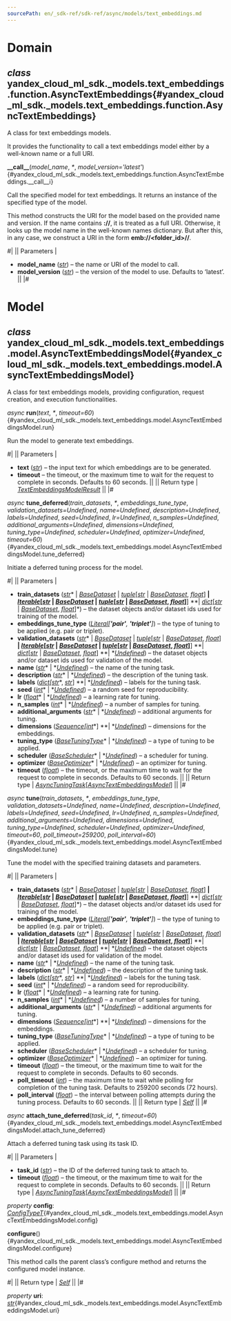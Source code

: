 ```yaml
---
sourcePath: en/_sdk-ref/sdk-ref/async/models/text_embeddings.md
---
```

# Domain

## *class* yandex\_cloud\_ml\_sdk.\_models.text\_embeddings.function.**AsyncTextEmbeddings**{#yandex_cloud_ml_sdk._models.text_embeddings.function.AsyncTextEmbeddings}

A class for text embeddings models.

It provides the functionality to call a text embeddings model either by a well-known name or a full URI.

**\_\_call\_\_**(*model\_name*, *<span title="Keyword-only parameters separator (PEP 3102)">\*</span>*, *model\_version='latest'*){#yandex_cloud_ml_sdk._models.text_embeddings.function.AsyncTextEmbeddings.__call__i}

Call the specified model for text embeddings. It returns an instance of the specified type of the model.

This method constructs the URI for the model based on the provided name and version. If the name contains **\://**, it is treated as a full URI. Otherwise, it looks up the model name in the well-known names dictionary. But after this, in any case, we construct a URI in the form **emb://<folder\_id>/<model>/<version>**.

#|
|| Parameters | 

- **model\_name** ([*str*](https://docs.python.org/3/library/stdtypes.html#str)) – the name or URI of the model to call.
- **model\_version** ([*str*](https://docs.python.org/3/library/stdtypes.html#str)) – the version of the model to use. Defaults to ‘latest’. ||
|#

# Model

## *class* yandex\_cloud\_ml\_sdk.\_models.text\_embeddings.model.**AsyncTextEmbeddingsModel**{#yandex_cloud_ml_sdk._models.text_embeddings.model.AsyncTextEmbeddingsModel}

A class for text embeddings models, providing configuration, request creation, and execution functionalities.

*async* **run**(*text*, *<span title="Keyword-only parameters separator (PEP 3102)">\*</span>*, *timeout=60*){#yandex_cloud_ml_sdk._models.text_embeddings.model.AsyncTextEmbeddingsModel.run}

Run the model to generate text embeddings.

#|
|| Parameters | 

- **text** ([*str*](https://docs.python.org/3/library/stdtypes.html#str)) – the input text for which embeddings are to be generated.
- **timeout** – the timeout, or the maximum time to wait for the request to complete in seconds. Defaults to 60 seconds. ||
|| Return type | [*TextEmbeddingsModelResult*](../../types/model_results.md#yandex_cloud_ml_sdk._models.text_embeddings.result.TextEmbeddingsModelResult) ||
|#

*async* **tune\_deferred**(*train\_datasets*, *<span title="Keyword-only parameters separator (PEP 3102)">\*</span>*, *embeddings\_tune\_type*, *validation\_datasets=Undefined*, *name=Undefined*, *description=Undefined*, *labels=Undefined*, *seed=Undefined*, *lr=Undefined*, *n\_samples=Undefined*, *additional\_arguments=Undefined*, *dimensions=Undefined*, *tuning\_type=Undefined*, *scheduler=Undefined*, *optimizer=Undefined*, *timeout=60*){#yandex_cloud_ml_sdk._models.text_embeddings.model.AsyncTextEmbeddingsModel.tune_deferred}

Initiate a deferred tuning process for the model.

#|
|| Parameters | 

- **train\_datasets** ([*str*](https://docs.python.org/3/library/stdtypes.html#str)* \| *[*BaseDataset*](../../internals/bases.md#yandex_cloud_ml_sdk._datasets.dataset.BaseDataset)* \| *[*tuple*](https://docs.python.org/3/library/stdtypes.html#tuple)*[*[*str*](https://docs.python.org/3/library/stdtypes.html#str)* \| *[*BaseDataset*](../../internals/bases.md#yandex_cloud_ml_sdk._datasets.dataset.BaseDataset)*, *[*float*](https://docs.python.org/3/library/functions.html#float)*] **\| *[*Iterable*](https://docs.python.org/3/library/typing.html#typing.Iterable)*[*[*str*](https://docs.python.org/3/library/stdtypes.html#str)* \| *[*BaseDataset*](../../internals/bases.md#yandex_cloud_ml_sdk._datasets.dataset.BaseDataset)* \| *[*tuple*](https://docs.python.org/3/library/stdtypes.html#tuple)*[*[*str*](https://docs.python.org/3/library/stdtypes.html#str)* \| *[*BaseDataset*](../../internals/bases.md#yandex_cloud_ml_sdk._datasets.dataset.BaseDataset)*, *[*float*](https://docs.python.org/3/library/functions.html#float)*]**] **\| *[*dict*](https://docs.python.org/3/library/stdtypes.html#dict)*[*[*str*](https://docs.python.org/3/library/stdtypes.html#str)* \| *[*BaseDataset*](../../internals/bases.md#yandex_cloud_ml_sdk._datasets.dataset.BaseDataset)*, *[*float*](https://docs.python.org/3/library/functions.html#float)*]*) – the dataset objects and/or dataset ids used for training of the model.
- **embeddings\_tune\_type** ([*Literal*](https://docs.python.org/3/library/typing.html#typing.Literal)*[**'pair'**, **'triplet'**]*) – the type of tuning to be applied (e.g. pair or triplet).
- **validation\_datasets** ([*str*](https://docs.python.org/3/library/stdtypes.html#str)* \| *[*BaseDataset*](../../internals/bases.md#yandex_cloud_ml_sdk._datasets.dataset.BaseDataset)* \| *[*tuple*](https://docs.python.org/3/library/stdtypes.html#tuple)*[*[*str*](https://docs.python.org/3/library/stdtypes.html#str)* \| *[*BaseDataset*](../../internals/bases.md#yandex_cloud_ml_sdk._datasets.dataset.BaseDataset)*, *[*float*](https://docs.python.org/3/library/functions.html#float)*] **\| *[*Iterable*](https://docs.python.org/3/library/typing.html#typing.Iterable)*[*[*str*](https://docs.python.org/3/library/stdtypes.html#str)* \| *[*BaseDataset*](../../internals/bases.md#yandex_cloud_ml_sdk._datasets.dataset.BaseDataset)* \| *[*tuple*](https://docs.python.org/3/library/stdtypes.html#tuple)*[*[*str*](https://docs.python.org/3/library/stdtypes.html#str)* \| *[*BaseDataset*](../../internals/bases.md#yandex_cloud_ml_sdk._datasets.dataset.BaseDataset)*, *[*float*](https://docs.python.org/3/library/functions.html#float)*]**] **\| *[*dict*](https://docs.python.org/3/library/stdtypes.html#dict)*[*[*str*](https://docs.python.org/3/library/stdtypes.html#str)* \| *[*BaseDataset*](../../internals/bases.md#yandex_cloud_ml_sdk._datasets.dataset.BaseDataset)*, *[*float*](https://docs.python.org/3/library/functions.html#float)*] **\| *[*Undefined*](../../types/other.md#yandex_cloud_ml_sdk._types.misc.Undefined)) – the dataset objects and/or dataset ids used for validation of the model.
- **name** ([*str*](https://docs.python.org/3/library/stdtypes.html#str)* \| *[*Undefined*](../../types/other.md#yandex_cloud_ml_sdk._types.misc.Undefined)) – the name of the tuning task.
- **description** ([*str*](https://docs.python.org/3/library/stdtypes.html#str)* \| *[*Undefined*](../../types/other.md#yandex_cloud_ml_sdk._types.misc.Undefined)) – the description of the tuning task.
- **labels** ([*dict*](https://docs.python.org/3/library/stdtypes.html#dict)*[*[*str*](https://docs.python.org/3/library/stdtypes.html#str)*, *[*str*](https://docs.python.org/3/library/stdtypes.html#str)*] **\| *[*Undefined*](../../types/other.md#yandex_cloud_ml_sdk._types.misc.Undefined)) – labels for the tuning task.
- **seed** ([*int*](https://docs.python.org/3/library/functions.html#int)* \| *[*Undefined*](../../types/other.md#yandex_cloud_ml_sdk._types.misc.Undefined)) – a random seed for reproducibility.
- **lr** ([*float*](https://docs.python.org/3/library/functions.html#float)* \| *[*Undefined*](../../types/other.md#yandex_cloud_ml_sdk._types.misc.Undefined)) – a learning rate for tuning.
- **n\_samples** ([*int*](https://docs.python.org/3/library/functions.html#int)* \| *[*Undefined*](../../types/other.md#yandex_cloud_ml_sdk._types.misc.Undefined)) – a number of samples for tuning.
- **additional\_arguments** ([*str*](https://docs.python.org/3/library/stdtypes.html#str)* \| *[*Undefined*](../../types/other.md#yandex_cloud_ml_sdk._types.misc.Undefined)) – additional arguments for tuning.
- **dimensions** ([*Sequence*](https://docs.python.org/3/library/collections.abc.html#collections.abc.Sequence)*[*[*int*](https://docs.python.org/3/library/functions.html#int)*] **\| *[*Undefined*](../../types/other.md#yandex_cloud_ml_sdk._types.misc.Undefined)) – dimensions for the embeddings.
- **tuning\_type** ([*BaseTuningType*](../../types/tuning.md#yandex_cloud_ml_sdk._types.tuning.tuning_types.BaseTuningType)* \| *[*Undefined*](../../types/other.md#yandex_cloud_ml_sdk._types.misc.Undefined)) – a type of tuning to be applied.
- **scheduler** ([*BaseScheduler*](../../types/tuning.md#yandex_cloud_ml_sdk._types.tuning.schedulers.BaseScheduler)* \| *[*Undefined*](../../types/other.md#yandex_cloud_ml_sdk._types.misc.Undefined)) – a scheduler for tuning.
- **optimizer** ([*BaseOptimizer*](../../types/tuning.md#yandex_cloud_ml_sdk._types.tuning.optimizers.BaseOptimizer)* \| *[*Undefined*](../../types/other.md#yandex_cloud_ml_sdk._types.misc.Undefined)) – an optimizer for tuning.
- **timeout** ([*float*](https://docs.python.org/3/library/functions.html#float)) – the timeout, or the maximum time to wait for the request to complete in seconds. Defaults to 60 seconds. ||
|| Return type | [*AsyncTuningTask*](../../types/tuning.md#yandex_cloud_ml_sdk._tuning.tuning_task.AsyncTuningTask)[[*AsyncTextEmbeddingsModel*](#yandex_cloud_ml_sdk._models.text_embeddings.model.AsyncTextEmbeddingsModel)] ||
|#

*async* **tune**(*train\_datasets*, *<span title="Keyword-only parameters separator (PEP 3102)">\*</span>*, *embeddings\_tune\_type*, *validation\_datasets=Undefined*, *name=Undefined*, *description=Undefined*, *labels=Undefined*, *seed=Undefined*, *lr=Undefined*, *n\_samples=Undefined*, *additional\_arguments=Undefined*, *dimensions=Undefined*, *tuning\_type=Undefined*, *scheduler=Undefined*, *optimizer=Undefined*, *timeout=60*, *poll\_timeout=259200*, *poll\_interval=60*){#yandex_cloud_ml_sdk._models.text_embeddings.model.AsyncTextEmbeddingsModel.tune}

Tune the model with the specified training datasets and parameters.

#|
|| Parameters | 

- **train\_datasets** ([*str*](https://docs.python.org/3/library/stdtypes.html#str)* \| *[*BaseDataset*](../../internals/bases.md#yandex_cloud_ml_sdk._datasets.dataset.BaseDataset)* \| *[*tuple*](https://docs.python.org/3/library/stdtypes.html#tuple)*[*[*str*](https://docs.python.org/3/library/stdtypes.html#str)* \| *[*BaseDataset*](../../internals/bases.md#yandex_cloud_ml_sdk._datasets.dataset.BaseDataset)*, *[*float*](https://docs.python.org/3/library/functions.html#float)*] **\| *[*Iterable*](https://docs.python.org/3/library/typing.html#typing.Iterable)*[*[*str*](https://docs.python.org/3/library/stdtypes.html#str)* \| *[*BaseDataset*](../../internals/bases.md#yandex_cloud_ml_sdk._datasets.dataset.BaseDataset)* \| *[*tuple*](https://docs.python.org/3/library/stdtypes.html#tuple)*[*[*str*](https://docs.python.org/3/library/stdtypes.html#str)* \| *[*BaseDataset*](../../internals/bases.md#yandex_cloud_ml_sdk._datasets.dataset.BaseDataset)*, *[*float*](https://docs.python.org/3/library/functions.html#float)*]**] **\| *[*dict*](https://docs.python.org/3/library/stdtypes.html#dict)*[*[*str*](https://docs.python.org/3/library/stdtypes.html#str)* \| *[*BaseDataset*](../../internals/bases.md#yandex_cloud_ml_sdk._datasets.dataset.BaseDataset)*, *[*float*](https://docs.python.org/3/library/functions.html#float)*]*) – the dataset objects and/or dataset ids used for training of the model.
- **embeddings\_tune\_type** ([*Literal*](https://docs.python.org/3/library/typing.html#typing.Literal)*[**'pair'**, **'triplet'**]*) – the type of tuning to be applied (e.g. pair or triplet).
- **validation\_datasets** ([*str*](https://docs.python.org/3/library/stdtypes.html#str)* \| *[*BaseDataset*](../../internals/bases.md#yandex_cloud_ml_sdk._datasets.dataset.BaseDataset)* \| *[*tuple*](https://docs.python.org/3/library/stdtypes.html#tuple)*[*[*str*](https://docs.python.org/3/library/stdtypes.html#str)* \| *[*BaseDataset*](../../internals/bases.md#yandex_cloud_ml_sdk._datasets.dataset.BaseDataset)*, *[*float*](https://docs.python.org/3/library/functions.html#float)*] **\| *[*Iterable*](https://docs.python.org/3/library/typing.html#typing.Iterable)*[*[*str*](https://docs.python.org/3/library/stdtypes.html#str)* \| *[*BaseDataset*](../../internals/bases.md#yandex_cloud_ml_sdk._datasets.dataset.BaseDataset)* \| *[*tuple*](https://docs.python.org/3/library/stdtypes.html#tuple)*[*[*str*](https://docs.python.org/3/library/stdtypes.html#str)* \| *[*BaseDataset*](../../internals/bases.md#yandex_cloud_ml_sdk._datasets.dataset.BaseDataset)*, *[*float*](https://docs.python.org/3/library/functions.html#float)*]**] **\| *[*dict*](https://docs.python.org/3/library/stdtypes.html#dict)*[*[*str*](https://docs.python.org/3/library/stdtypes.html#str)* \| *[*BaseDataset*](../../internals/bases.md#yandex_cloud_ml_sdk._datasets.dataset.BaseDataset)*, *[*float*](https://docs.python.org/3/library/functions.html#float)*] **\| *[*Undefined*](../../types/other.md#yandex_cloud_ml_sdk._types.misc.Undefined)) – the dataset objects and/or dataset ids used for validation of the model.
- **name** ([*str*](https://docs.python.org/3/library/stdtypes.html#str)* \| *[*Undefined*](../../types/other.md#yandex_cloud_ml_sdk._types.misc.Undefined)) – the name of the tuning task.
- **description** ([*str*](https://docs.python.org/3/library/stdtypes.html#str)* \| *[*Undefined*](../../types/other.md#yandex_cloud_ml_sdk._types.misc.Undefined)) – the description of the tuning task.
- **labels** ([*dict*](https://docs.python.org/3/library/stdtypes.html#dict)*[*[*str*](https://docs.python.org/3/library/stdtypes.html#str)*, *[*str*](https://docs.python.org/3/library/stdtypes.html#str)*] **\| *[*Undefined*](../../types/other.md#yandex_cloud_ml_sdk._types.misc.Undefined)) – labels for the tuning task.
- **seed** ([*int*](https://docs.python.org/3/library/functions.html#int)* \| *[*Undefined*](../../types/other.md#yandex_cloud_ml_sdk._types.misc.Undefined)) – a random seed for reproducibility.
- **lr** ([*float*](https://docs.python.org/3/library/functions.html#float)* \| *[*Undefined*](../../types/other.md#yandex_cloud_ml_sdk._types.misc.Undefined)) – a learning rate for tuning.
- **n\_samples** ([*int*](https://docs.python.org/3/library/functions.html#int)* \| *[*Undefined*](../../types/other.md#yandex_cloud_ml_sdk._types.misc.Undefined)) – a number of samples for tuning.
- **additional\_arguments** ([*str*](https://docs.python.org/3/library/stdtypes.html#str)* \| *[*Undefined*](../../types/other.md#yandex_cloud_ml_sdk._types.misc.Undefined)) – additional arguments for tuning.
- **dimensions** ([*Sequence*](https://docs.python.org/3/library/collections.abc.html#collections.abc.Sequence)*[*[*int*](https://docs.python.org/3/library/functions.html#int)*] **\| *[*Undefined*](../../types/other.md#yandex_cloud_ml_sdk._types.misc.Undefined)) – dimensions for the embeddings.
- **tuning\_type** ([*BaseTuningType*](../../types/tuning.md#yandex_cloud_ml_sdk._types.tuning.tuning_types.BaseTuningType)* \| *[*Undefined*](../../types/other.md#yandex_cloud_ml_sdk._types.misc.Undefined)) – a type of tuning to be applied.
- **scheduler** ([*BaseScheduler*](../../types/tuning.md#yandex_cloud_ml_sdk._types.tuning.schedulers.BaseScheduler)* \| *[*Undefined*](../../types/other.md#yandex_cloud_ml_sdk._types.misc.Undefined)) – a scheduler for tuning.
- **optimizer** ([*BaseOptimizer*](../../types/tuning.md#yandex_cloud_ml_sdk._types.tuning.optimizers.BaseOptimizer)* \| *[*Undefined*](../../types/other.md#yandex_cloud_ml_sdk._types.misc.Undefined)) – an optimizer for tuning.
- **timeout** ([*float*](https://docs.python.org/3/library/functions.html#float)) – the timeout, or the maximum time to wait for the request to complete in seconds. Defaults to 60 seconds.
- **poll\_timeout** ([*int*](https://docs.python.org/3/library/functions.html#int)) – the maximum time to wait while polling for completion of the tuning task. Defaults to 259200 seconds (72 hours).
- **poll\_interval** ([*float*](https://docs.python.org/3/library/functions.html#float)) – the interval between polling attempts during the tuning process. Defaults to 60 seconds. ||
|| Return type | [*Self*](https://docs.python.org/3/library/typing.html#typing.Self) ||
|#

*async* **attach\_tune\_deferred**(*task\_id*, *<span title="Keyword-only parameters separator (PEP 3102)">\*</span>*, *timeout=60*){#yandex_cloud_ml_sdk._models.text_embeddings.model.AsyncTextEmbeddingsModel.attach_tune_deferred}

Attach a deferred tuning task using its task ID.

#|
|| Parameters | 

- **task\_id** ([*str*](https://docs.python.org/3/library/stdtypes.html#str)) – the ID of the deferred tuning task to attach to.
- **timeout** ([*float*](https://docs.python.org/3/library/functions.html#float)) – the timeout, or the maximum time to wait for the request to complete in seconds. Defaults to 60 seconds. ||
|| Return type | [*AsyncTuningTask*](../../types/tuning.md#yandex_cloud_ml_sdk._tuning.tuning_task.AsyncTuningTask)[[*AsyncTextEmbeddingsModel*](#yandex_cloud_ml_sdk._models.text_embeddings.model.AsyncTextEmbeddingsModel)] ||
|#

*property* **config**\: *[ConfigTypeT](../../types/other.md#yandex_cloud_ml_sdk._types.model.ConfigTypeT)*{#yandex_cloud_ml_sdk._models.text_embeddings.model.AsyncTextEmbeddingsModel.config}

**configure**(){#yandex_cloud_ml_sdk._models.text_embeddings.model.AsyncTextEmbeddingsModel.configure}

This method calls the parent class’s configure method and returns the configured model instance.

#|
|| Return type | [*Self*](https://docs.python.org/3/library/typing.html#typing.Self) ||
|#

*property* **uri**\: *[str](https://docs.python.org/3/library/stdtypes.html#str)*{#yandex_cloud_ml_sdk._models.text_embeddings.model.AsyncTextEmbeddingsModel.uri}